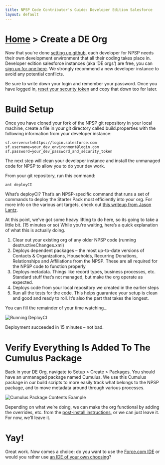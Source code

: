 ```yaml
---
title: NPSP Code Contributor's Guide: Developer Edition Salesforce
layout: default
---
```

# [Home](http://developer.salesforcefoundation.org/Cumulus/Contributor/) > Create a DE Org

Now that you're done [setting up github](Github.html), each developer for NPSP needs their own development environment that all their coding takes place in. Developer edition salesforce instances (aka ‘DE orgs’) are free, you can [sign up for one here](https://developer.salesforce.com/en/signup). We strongly recommend a new developer instance to avoid any potential conflicts.

Be sure to write down your login and remember your password. Once you have logged in, [reset your security token](https://help.salesforce.com/apex/HTViewHelpDoc?id=user_security_token.htm) and copy that down too for later.

# Build Setup

Once you have cloned your fork of the NPSP git repository in your local machine, create a file in your git directory called build.properties with the following information from your developer instance:


```sf.serverurl=https://login.salesforce.com```
```sf.username=your_dev_environment@login.com```
```sf.password=your_dev_password_and_security_token```

The next step will clean your developer instance and install the unmanaged code for NPSP to allow you to do your dev work.

From your git repository, run this command:

```
ant deployCI
```

What’s deployCI?  That’s an NPSP-specific command that runs a set of commands to deploy the Starter Pack most efficiently into your org.  For more info on the various ant targets, check out [this writeup from Jason Lantz](https://github.com/SalesforceFoundation/CumulusCI#build-targets).

At this point, we’ve got some heavy lifting to do here, so its going to take a little bit.  (15 minutes or so) While you’re waiting, here’s a quick explanation of what this is actually doing.

1. Clear out your existing org of any older NPSP code (running destructiveChanges.xml)
2. Deploys dependent packages – the most up-to-date versions of Contacts & Organizations, Households, Recurring Donations, Relationships and Affiliations from the NPSP.  These are all required for the NPSP code to function properly
3. Deploys metadata.  Things like record types, business processes, etc.  Standard stuff that’s not managed, but make the org operate as expected.
4. Deploys code from your local repository we created in the earlier steps
5. Run all the tests for the code. This helps guarantee your setup is clean and good and ready to roll. It’s also the part that takes the longest.

You can fill the remainder of your time watching…

![Running DeployCI](img/running-deployci-example.png)

Deployment succeeded in 15 minutes – not bad.

# Verify Everything Is Added To The Cumulus Package

Back in your DE Org, navigate to Setup > Create > Packages. You should have an unmanaged package named Cumulus. We use this Cumulus package in our build scripts to more easily track what belongs to the NPSP package, and to move metadata around through various processes.

![Cumulus Package Contents Example](img/cumulus-package-example.png)

Depending on what we’re doing, we can make the org functional by adding the overrides, etc. from the [post-install instructions](https://powerofus.force.com/articles/Resource/NPSP-Nonprofit-Starter-Pack-Post-Install-Checklist), or we can just leave it.  For now, we’ll leave it.

# Yay!

Great work. Now comes a choice: do you want to use the [Force.com IDE](Force.com-IDE-Setup.html) or would you rather use [an IDE of your own choosing](Alternate-IDEs.html)?
